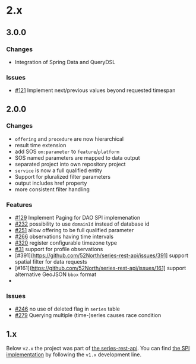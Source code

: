 # 2.x

## 3.0.0

### Changes
- Integration of Spring Data and QueryDSL

### Issues
- [#121](https://github.com/52North/dao-series-api/issues/121) Implement next/previous values beyond requested timespan

## 2.0.0

### Changes
- `offering` and `procedure` are now hierarchical
- result time extension
- add SOS `om:parameter` to `feature`/`platform`
- SOS named parameters are mapped to data output
- separated project into own repository project
- `service` is now a full qualified entity
- Support for pluralized filter parameters
- output includes href property
- more consistent filter handling

### Features
- [#129](https://github.com/52North/series-rest-api/issues/129) Implement Paging for DAO SPI implemenation
- [#232](https://github.com/52North/series-rest-api/issues/232) possibility to use `domainId` instead of database id
- [#251](https://github.com/52North/series-rest-api/issues/251) allow offering to be full qualified parameter
- [#266](https://github.com/52North/series-rest-api/issues/266) observations having time intervals
- [#320](https://github.com/52North/series-rest-api/issues/320) register configurable timezone type
- [#31](https://github.com/52North/dao-series-api/issues/31) support for profile observations
- [#391](https://github.com/52North/series-rest-api/issues/391] support spatial filter for data requests
- [#161](https://github.com/52North/series-rest-api/issues/161] support alternative GeoJSON `bbox` format
- 

### Issues 
- [#246](https://github.com/52North/series-rest-api/issues/246) no use of deleted flag in `series` table
- [#279](https://github.com/52North/series-rest-api/issues/279) Querying multiple (time-)series causes race condition 

## 1.x
Below `v2.x` the project was part of [the series-rest-api](https://github.com/52North/series-rest-api/). You can find [the SPI implementation](https://github.com/52North/series-rest-api/tree/version/1.9.x/timeseries-spi-impl/sos-series-dao) by following the `v1.x` development line.
